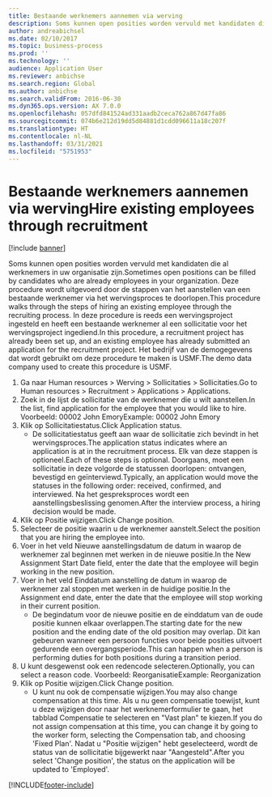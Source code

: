 ```yaml
---
title: Bestaande werknemers aannemen via werving
description: Soms kunnen open posities worden vervuld met kandidaten die al werknemers in uw organisatie zijn.
author: andreabichsel
ms.date: 02/10/2017
ms.topic: business-process
ms.prod: ''
ms.technology: ''
audience: Application User
ms.reviewer: anbichse
ms.search.region: Global
ms.author: anbichse
ms.search.validFrom: 2016-06-30
ms.dyn365.ops.version: AX 7.0.0
ms.openlocfilehash: 057dfd841524ad331aadb2ceca762a867d47fa86
ms.sourcegitcommit: 074b6e212d19dd5d84881d1cdd096611a18c207f
ms.translationtype: HT
ms.contentlocale: nl-NL
ms.lasthandoff: 03/31/2021
ms.locfileid: "5751953"
---
```

# <a name="hire-existing-employees-through-recruitment"></a><span data-ttu-id="2d519-103">Bestaande werknemers aannemen via werving</span><span class="sxs-lookup"><span data-stu-id="2d519-103">Hire existing employees through recruitment</span></span>

[!include [banner](../../includes/banner.md)]

<span data-ttu-id="2d519-104">Soms kunnen open posities worden vervuld met kandidaten die al werknemers in uw organisatie zijn.</span><span class="sxs-lookup"><span data-stu-id="2d519-104">Sometimes open positions can be filled by candidates who are already employees in your organization.</span></span> <span data-ttu-id="2d519-105">Deze procedure wordt uitgevoerd door de stappen van het aanstellen van een bestaande werknemer via het wervingsproces te doorlopen.</span><span class="sxs-lookup"><span data-stu-id="2d519-105">This procedure walks through the steps of hiring an existing employee through the recruiting process.</span></span> <span data-ttu-id="2d519-106">In deze procedure is reeds een wervingsproject ingesteld en heeft een bestaande werknemer al een sollicitatie voor het wervingsproject ingediend.</span><span class="sxs-lookup"><span data-stu-id="2d519-106">In this procedure, a recruitment project has already been set up, and an existing employee has already submitted an application for the recruitment project.</span></span> <span data-ttu-id="2d519-107">Het bedrijf van de demogegevens dat wordt gebruikt om deze procedure te maken is USMF.</span><span class="sxs-lookup"><span data-stu-id="2d519-107">The demo data company used to create this procedure is USMF.</span></span>

1. <span data-ttu-id="2d519-108">Ga naar Human resources > Werving > Sollicitaties > Sollicitaties.</span><span class="sxs-lookup"><span data-stu-id="2d519-108">Go to Human resources > Recruitment > Applications > Applications.</span></span>
2. <span data-ttu-id="2d519-109">Zoek in de lijst de sollicitatie van de werknemer die u wilt aanstellen.</span><span class="sxs-lookup"><span data-stu-id="2d519-109">In the list, find application for the employee that you would like to hire.</span></span> <span data-ttu-id="2d519-110">Voorbeeld: 00002 John Emory</span><span class="sxs-lookup"><span data-stu-id="2d519-110">Example:  00002  John Emory</span></span>
3. <span data-ttu-id="2d519-111">Klik op Sollicitatiestatus.</span><span class="sxs-lookup"><span data-stu-id="2d519-111">Click Application status.</span></span>
    * <span data-ttu-id="2d519-112">De sollicitatiestatus geeft aan waar de sollicitatie zich bevindt in het wervingsproces.</span><span class="sxs-lookup"><span data-stu-id="2d519-112">The application status indicates where an application is at in the recruitment process.</span></span>  <span data-ttu-id="2d519-113">Elk van deze stappen is optioneel.</span><span class="sxs-lookup"><span data-stu-id="2d519-113">Each of these steps is optional.</span></span> <span data-ttu-id="2d519-114">Doorgaans, moet een sollicitatie in deze volgorde de statussen doorlopen: ontvangen, bevestigd en geïnterviewd.</span><span class="sxs-lookup"><span data-stu-id="2d519-114">Typically, an application would move the statuses in the following order:  received, confirmed, and interviewed.</span></span> <span data-ttu-id="2d519-115">Na het gespreksproces wordt een aanstellingsbeslissing genomen.</span><span class="sxs-lookup"><span data-stu-id="2d519-115">After the interview process, a hiring decision would be made.</span></span>  
4. <span data-ttu-id="2d519-116">Klik op Positie wijzigen.</span><span class="sxs-lookup"><span data-stu-id="2d519-116">Click Change position.</span></span>
5. <span data-ttu-id="2d519-117">Selecteer de positie waarin u de werknemer aanstelt.</span><span class="sxs-lookup"><span data-stu-id="2d519-117">Select the position that you are hiring the employee into.</span></span>
6. <span data-ttu-id="2d519-118">Voer in het veld Nieuwe aanstellingsdatum de datum in waarop de werknemer zal beginnen met werken in de nieuwe positie.</span><span class="sxs-lookup"><span data-stu-id="2d519-118">In the New Assignment Start Date field, enter the date that the employee will begin working in the new position.</span></span>  
7. <span data-ttu-id="2d519-119">Voer in het veld Einddatum aanstelling de datum in waarop de werknemer zal stoppen met werken in de huidige positie.</span><span class="sxs-lookup"><span data-stu-id="2d519-119">In the Assignment end date, enter the date that the employee will stop working in their current position.</span></span>
    * <span data-ttu-id="2d519-120">De begindatum voor de nieuwe positie en de einddatum van de oude positie kunnen elkaar overlappen.</span><span class="sxs-lookup"><span data-stu-id="2d519-120">The starting date for the new position and the ending date of the old position may overlap.</span></span> <span data-ttu-id="2d519-121">Dit kan gebeuren wanneer een persoon functies voor beide posities uitvoert gedurende een overgangsperiode.</span><span class="sxs-lookup"><span data-stu-id="2d519-121">This can happen when a person is performing duties for both positions during a transition period.</span></span>  
8. <span data-ttu-id="2d519-122">U kunt desgewenst ook een redencode selecteren.</span><span class="sxs-lookup"><span data-stu-id="2d519-122">Optionally, you can select a reason code.</span></span> <span data-ttu-id="2d519-123">Voorbeeld: Reorganisatie</span><span class="sxs-lookup"><span data-stu-id="2d519-123">Example: Reorganization</span></span>
9. <span data-ttu-id="2d519-124">Klik op Positie wijzigen.</span><span class="sxs-lookup"><span data-stu-id="2d519-124">Click Change position.</span></span>
    * <span data-ttu-id="2d519-125">U kunt nu ook de compensatie wijzigen.</span><span class="sxs-lookup"><span data-stu-id="2d519-125">You may also change compensation at this time.</span></span> <span data-ttu-id="2d519-126">Als u nu geen compensatie toewijst, kunt u deze wijzigen door naar het werknemerformulier te gaan, het tabblad Compensatie te selecteren en "Vast plan" te kiezen.</span><span class="sxs-lookup"><span data-stu-id="2d519-126">If you do not assign compensation at this time, you can change it by going to the worker form, selecting the Compensation tab, and choosing 'Fixed Plan'.</span></span> <span data-ttu-id="2d519-127">Nadat u "Positie wijzigen" hebt geselecteerd, wordt de status van de sollicitatie bijgewerkt naar "Aangesteld".</span><span class="sxs-lookup"><span data-stu-id="2d519-127">After you select 'Change position', the status on the application will be updated to 'Employed'.</span></span>  



[!INCLUDE[footer-include](../../../../includes/footer-banner.md)]